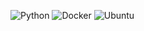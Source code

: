 ![Python](https://img.shields.io/badge/-Python-090909?style=for-the-badge&logo=python&logocolor=FFFF00)
![Docker](https://img.shields.io/badge/-Docker-090909?style=for-the-badge&logo=docker&logocolor=FFFF00)
![Ubuntu](https://img.shields.io/badge/-Ubuntu-090909?style=for-the-badge&logo=ubuntu&logocolor=FFFF00)
